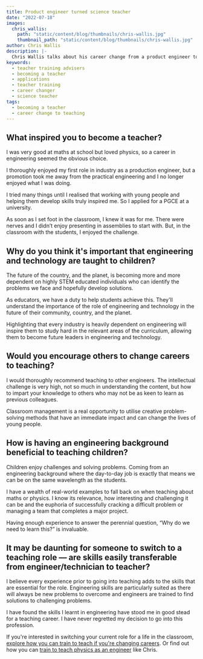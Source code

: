 ```yaml
---
title: Product engineer turned science teacher
date: "2022-07-18"
images:
  chris_wallis:
    path: "static/content/blog/thumbnails/chris-wallis.jpg"
    thumbnail_path: "static/content/blog/thumbnails/chris-wallis.jpg"
author: Chris Wallis
description: |-
  Chris Wallis talks about his career change from a product engineer to a science teacher, and how he uses his engineering skills and experience in the classroom.
keywords:
  - teacher training advisers
  - becoming a teacher
  - applications
  - teacher training
  - career changer
  - science teacher
tags:
  - becoming a teacher
  - career change to teaching
---
```


## What inspired you to become a teacher?

I was very good at maths at school but loved physics, so a career in engineering seemed the obvious choice.

I thoroughly enjoyed my first role in industry as a production engineer, but a promotion took me away from the practical engineering and I no longer enjoyed what I was doing.

I tried many things until I realised that working with young people and helping them develop skills truly inspired me. So I applied for a PGCE at a university.

As soon as I set foot in the classroom, I knew it was for me. There were nerves and I didn’t enjoy presenting in assemblies to start with. But, in the classroom with the students, I enjoyed the challenge.

## Why do you think it's important that engineering and technology are taught to children?

The future of the country, and the planet, is becoming more and more dependent on highly STEM educated individuals who can identify the problems we face and hopefully develop solutions.

As educators, we have a duty to help students achieve this. They'll understand the importance of the role of engineering and technology in the future of their community, country, and the planet.

Highlighting that every industry is heavily dependent on engineering will inspire them to study hard in the relevant areas of the curriculum, allowing them to become future leaders in engineering and technology.

## Would you encourage others to change careers to teaching? 

I would thoroughly recommend teaching to other engineers. The intellectual challenge is very high, not so much in understanding the content, but how to impart your knowledge to others who may not be as keen to learn as previous colleagues.

Classroom management is a real opportunity to utilise creative problem-solving methods that have an immediate impact and can change the lives of young people.

## How is having an engineering background beneficial to teaching children? 

Children enjoy challenges and solving problems. Coming from an engineering background where the day-to-day job is exactly that means we can be on the same wavelength as the students.

I have a wealth of real-world examples to fall back on when teaching about maths or physics. I know its relevance, how interesting and challenging it can be and the euphoria of successfully cracking a difficult problem or managing a team that completes a major project. 

Having enough experience to answer the perennial question, “Why do we need to learn this?” is invaluable.

## It may be daunting for someone to switch to a teaching role — are skills easily transferable from engineer/technician to teacher? 

I believe every experience prior to going into teaching adds to the skills that are essential for the role. Engineering skills are particularly suited as there will always be new problems to overcome and engineers are trained to find solutions to challenging problems.

I have found the skills I learnt in engineering have stood me in good stead for a teaching career. I have never regretted my decision to go into this profession.

If you're interested in switching your current role for a life in the classroom, [explore how you can train to teach if you're changing careers](/is-teaching-right-for-me/if-you-want-to-change-career). Or find out how you can [train to teach physics as an engineer](/subjects/engineers-teach-physics) like Chris.
